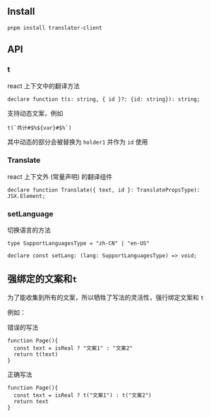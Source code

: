 ## Install

```shell
pnpm install translator-client
```

## API

### t

react 上下文中的翻译方法

```tsx
declare function t(s: string, { id }?: {id: string}): string;
```

支持动态文案，例如

```tsx
t(`共计#$%${var}#$%`)
```

其中动态的部分会被替换为 `holder1` 并作为 `id` 使用

### Translate

react 上下文外 (常量声明) 的翻译组件

```tsx
declare function Translate({ text, id }: TranslatePropsType): JSX.Element;
```

### setLanguage

切换语言的方法

```tsx
type SupportLanguagesType = "zh-CN" | "en-US"

declare const setLang: (lang: SupportLanguagesType) => void;
```

## 强绑定的文案和`t`

为了能收集到所有的文案，所以牺牲了写法的灵活性，强行绑定文案和 `t`

例如：

错误的写法

```tsx
function Page(){
  const text = isReal ? "文案1" : "文案2"
  return t(text)
}
```

正确写法

```tsx
function Page(){
  const text = isReal ? t("文案1") : t("文案2")
  return text
}
```
